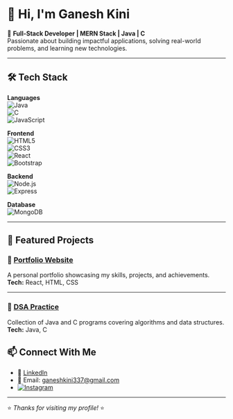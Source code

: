 # 👋 Hi, I'm Ganesh Kini  

🚀 **Full-Stack Developer | MERN Stack | Java | C**  
Passionate about building impactful applications, solving real-world problems, and learning new technologies.  

---

## 🛠️ Tech Stack  

**Languages**  
![Java](https://img.shields.io/badge/-Java-orange?logo=java&logoColor=white)  
![C](https://img.shields.io/badge/-C-blue?logo=c&logoColor=white)  
![JavaScript](https://img.shields.io/badge/-JavaScript-yellow?logo=javascript&logoColor=black)  

**Frontend**  
![HTML5](https://img.shields.io/badge/-HTML5-orange?logo=html5&logoColor=white)  
![CSS3](https://img.shields.io/badge/-CSS3-blue?logo=css3&logoColor=white)  
![React](https://img.shields.io/badge/-React-blue?logo=react&logoColor=white)  
![Bootstrap](https://img.shields.io/badge/-Bootstrap-563D7C?logo=bootstrap&logoColor=white)

**Backend**  
![Node.js](https://img.shields.io/badge/-Node.js-green?logo=node.js&logoColor=white)  
![Express](https://img.shields.io/badge/-Express-black?logo=express&logoColor=white)  

**Database**  
![MongoDB](https://img.shields.io/badge/-MongoDB-green?logo=mongodb&logoColor=white)  

---

## 📂 Featured Projects  

### 🔹 [Portfolio Website](https://github.com/your-username/portfolio-website)  
A personal portfolio showcasing my skills, projects, and achievements.  
**Tech:** React, HTML, CSS  

---

### 🔹 [DSA Practice](https://github.com/your-username/dsa-practice)  
Collection of Java and C programs covering algorithms and data structures.  
**Tech:** Java, C  


## 📫 Connect With Me  

- 💼 [LinkedIn](https://www.linkedin.com/in/ganesh-kini-a2b0b1309/)  
- 📧 Email: ganeshkini337@gmail.com
-  [![Instagram](https://img.shields.io/badge/-Instagram-E4405F?logo=instagram&logoColor=white&style=for-the-badge)](https://instagram.com/ganeshkini377)


---
⭐️ *Thanks for visiting my profile!* ⭐️
